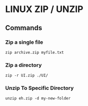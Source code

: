 # LINUX ZIP / UNZIP

## Commands

### Zip a single file
`zip archive.zip myfile.txt`

### Zip a directory

`zip -r UI.zip ./UI/`

### Unzip To Specific Directory

`unzip eh.zip -d my-new-folder`
